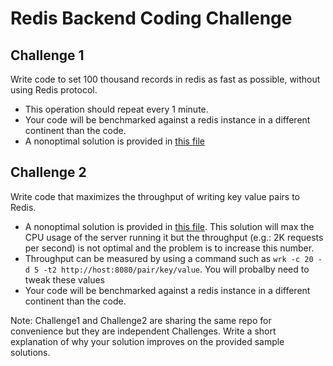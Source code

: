 # Redis Backend Coding Challenge

## Challenge 1

Write code to set 100 thousand records in redis as fast as possible, without using Redis protocol.
 - This operation should repeat every 1 minute.
 - Your code will be benchmarked against a redis instance in a different continent than the code.
 - A nonoptimal solution is provided in [this file](src/main/java/com/uken/platform/interview/problem1/RedisService.java)

## Challenge 2

Write code that maximizes the throughput of writing key value pairs to Redis.

 - A nonoptimal solution is provided in [this file](src/main/java/com/uken/platform/interview/problem2/RedisController.java). This solution will max the CPU usage of the server running it but the throughput (e.g.: 2K requests per second) is not optimal and the problem is to increase this number.
 - Throughput can be measured by using a command such as `wrk -c 20 -d 5 -t2 http://host:8080/pair/key/value`. You will probalby need to tweak these values
 - Your code will be benchmarked against a redis instance in a different continent than the code.

Note: Challenge1 and Challenge2 are sharing the same repo for convenience but they are independent Challenges. Write a short explanation of why your solution improves on the provided sample solutions.
